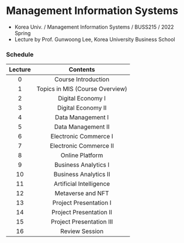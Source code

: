 # Management Information Systems
- Korea Univ. / Management Information Systems / BUSS215 / 2022 Spring
- Lecture by Prof. Gunwoong Lee, Korea University Business School

### Schedule
|Lecture|Contents|
|:------:|:-----:|
|0|Course Introduction|
|1|Topics in MIS (Course Overview)|
|2|Digital Economy I|
|3|Digital Economy II|
|4|Data Management I|
|5|Data Management II|
|6|Electronic Commerce I|
|7|Electronic Commerce II|
|8|Online Platform|
|9|Business Analytics I|
|10|Business Analytics II|
|11|Artificial Intelligence|
|12|Metaverse and NFT|
|13|Project Presentation I|
|14|Project Presentation II|
|15|Project Presentation III|
|16|Review Session|



